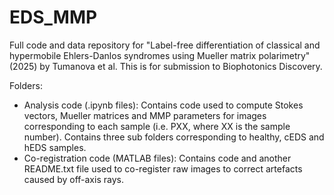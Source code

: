 # EDS_MMP
Full code and data repository for "Label-free differentiation of classical and hypermobile Ehlers-Danlos syndromes using Mueller matrix polarimetry" (2025) by Tumanova et al. This is for submission to Biophotonics Discovery. 

Folders:
- Analysis code (.ipynb files): Contains code used to compute Stokes vectors, Mueller matrices and MMP parameters for images corresponding to each sample (i.e. PXX, where XX is the sample number). Contains three sub folders corresponding to healthy, cEDS and hEDS samples. 
- Co-registration code (MATLAB files): Contains code and another README.txt file used to co-register raw images to correct artefacts caused by off-axis rays.





